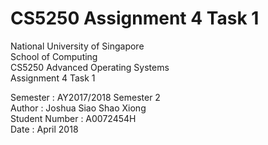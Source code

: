CS5250 Assignment 4 Task 1
==========================
National University of Singapore  
School of Computing  
CS5250 Advanced Operating Systems  
Assignment 4 Task 1  

Semester       : AY2017/2018 Semester 2  
Author         : Joshua Siao Shao Xiong  
Student Number : A0072454H  
Date           : April 2018  
